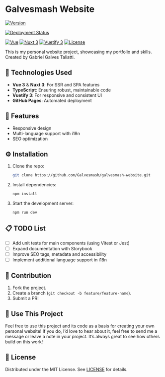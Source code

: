 # Galvesmash Website

[![Version](https://img.shields.io/github/v/release/Galvesmash/galvesmash-website?style=for-the-badge&display_name=tag&label=Version)](https://github.com/Galvesmash/galvesmash-website/releases)

[![Deployment Status](https://github.com/Galvesmash/galvesmash-website/actions/workflows/deploy.yml/badge.svg?style=for-the-badge)](https://github.com/Galvesmash/galvesmash-website/actions/workflows/deploy.yml)

[![Vue](https://img.shields.io/badge/vue-3.4.21-green)](https://vuejs.org/)
[![Nuxt 3](https://img.shields.io/badge/nuxt-3.10.3-brightgreen)](https://nuxtjs.org/)
[![Vuetify 3](https://img.shields.io/badge/vuetify-3.5.9-brightblue)](https://vuetifyjs.com/)
[![License](https://img.shields.io/github/license/Galvesmash/galvesmash-website)](./LICENSE)

This is my personal website project, showcasing my portfolio and skills.
Created by Gabriel Galves Taliatti.

## 🎨 Technologies Used
- **Vue 3** & **Nuxt 3**: For SSR and SPA features
- **TypeScript**: Ensuring robust, maintainable code
- **Vuetify 3**: For responsive and consistent UI
- **GitHub Pages**: Automated deployment

## 🚀 Features
- Responsive design
- Multi-language support with i18n
- SEO optimization

## ⚙️ Installation
1. Clone the repo:
   ```bash
   git clone https://github.com/Galvesmash/galvesmash-website.git
   ```
2. Install dependencies:
   ```bash
   npm install
   ```
3. Start the development server:
   ```bash
   npm run dev
   ```

## 📋 TODO List
- [ ] Add unit tests for main components (using Vitest or Jest)
- [ ] Expand documentation with Storybook
- [ ] Improve SEO tags, metadata and accessibility
- [ ] Implement additional language support in i18n

## 📄 Contribution
1. Fork the project.
2. Create a branch (`git checkout -b feature/feature-name`).
3. Submit a PR!

## 🔄 Use This Project
Feel free to use this project and its code as a basis for creating your own personal website!
If you do, I’d love to hear about it, feel free to send me a message or leave a note in your project.
It’s always great to see how others build on this work!

## 📜 License
Distributed under the MIT License. See [LICENSE](./LICENSE) for details.
